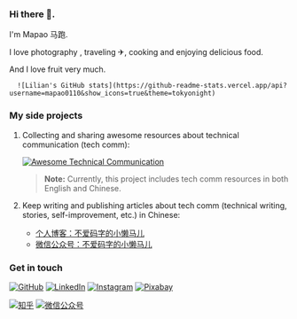 ### Hi there 👋.

   I'm Mapao 马跑.
 
 I love photography  , traveling ✈, cooking and enjoying delicious food.
 
 And I love fruit very much.        
 
      ![Lilian's GitHub stats](https://github-readme-stats.vercel.app/api?username=mapao0110&show_icons=true&theme=tokyonight)


### My side projects

1. Collecting and sharing awesome resources about technical communication (tech comm):

      [![Awesome Technical Communication](https://github-readme-stats.vercel.app/api/pin?username=lilin90&repo=awesome-technical-communication&theme=radical)](https://github.com/lilin90/awesome-technical-communication)

      > **Note:** Currently, this project includes tech comm resources in both English and Chinese.

2. Keep writing and publishing articles about tech comm (technical writing, stories, self-improvement, etc.) in Chinese:
   
     - [个人博客：不爱码字的小懒马儿](https://mapao0110.github.io)
     - [微信公众号：不爱码字的小懒马儿](https://mp.weixin.qq.com/mp/profile_ext?action=home&__biz=MzkyODUyNDQxMw==#wechat_redirect)


 ### Get in touch


 [![GitHub](https://img.shields.io/badge/GitHub-grey?logo=github)](https://github.com/lilin90)
 [![LinkedIn](https://img.shields.io/badge/LinkedIn-blue?logo=linkedin)](https://www.linkedin.com/in/lilian-lee-54305777/)
 [![Instagram](https://img.shields.io/badge/Instagram-white?logo=instagram)](https://www.instagram.com/lilianlee.me/)
 [![Pixabay](https://img.shields.io/badge/Pixabay-white?logo=pixabay)](https://pixabay.com/zh/users/lilian90-1322641/)

 [![知乎](https://img.shields.io/badge/知乎-white?logo=zhihu)](https://www.zhihu.com/people/liliansd)
 [![微信公众号](https://img.shields.io/badge/微信公众号-white?logo=wechat)](https://res.cloudinary.com/lilian-photos/image/upload/v1585391408/cover/wechat-qrcode-scan-to-follow.jpg)
